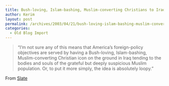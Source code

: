 ```yaml
---
title: Bush-loving, Islam-bashing, Muslim-converting Christians to Iraq
author: Kerim
layout: post
permalink: /archives/2003/04/21/bush-loving-islam-bashing-muslim-converting-christians-to-iraq/
categories:
  - Old Blog Import
---
```


>   &#8220;I&#8217;m not sure any of this means that America&#8217;s foreign-policy objectives are served by having a Bush-loving, Islam-bashing, Muslim-converting Christian icon on the ground in Iraq tending to the bodies and souls of the grateful but deeply suspicious Muslim population. Or, to put it more simply, the idea is absolutely loopy.&#8221;


From <a href="http://slate.msn.com/id/2081432/" onclick="_gaq.push(['_trackEvent', 'outbound-article', 'http://slate.msn.com/id/2081432/', 'Slate']);" >Slate</a>

